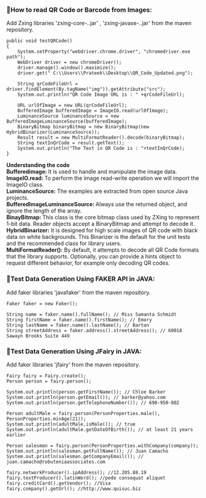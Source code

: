 
### :dart:How to read QR Code or Barcode from Images: <br> 
Add Zxing libraries 'zxing-core-*.*.jar' , 'zxing-javase-*.*.jar' from the maven repository.
```
public void testQRCode()
{
    System.setProperty("webdriver.chrome.driver", "chromedriver.exe path");
    WebDriver driver = new chromeDriver();
    driver.manage().window().maximize();
    driver.get(" C:\\Users\\Prateek\\Desktop\\QR_Code_Updated.png");

    String qrCodeFileUrl =         driver.findElement(By.tagName("img")).getAttribute("src");
    System.out.println("QR Code Image URL is : " +qrCodeFileUrl);

    URL urlOfImage = new URL(qrCodeFileUrl);
    BufferedImage bufferedImage = ImageIO.read(urlOfImage);
    LuminanceSource luminanceSource = new BufferedImageLuminanceSource(bufferedImage);
    BinaryBitmap binaryBitmap = new BinaryBitmap(new HybridBinarizer(LuminanceSource));
    Result result = new MultiFormatReader().decode(binaryBitmap);
    String textInQrCode = result.getText();
    System.out.println("The Text in QR Code is : "+textInQrCode);
}
```
<strong>Understanding the code</strong><br>
<strong>Bufferedimage: </strong>It is used to handle and manipulate the image data.<br>
<strong>ImageIO.read: </strong>To perform the image read-write operation we will import the ImageIO class.<br>
<strong>LuminanceSource:</strong> The examples are extracted from open source    Java projects.<br>
<strong>BufferedImageLuminanceSource: </strong>Always use the returned object, and ignore the length of the array.<br>
<strong>BinayBitmap: </strong>This class is the core bitmap class used by ZXing to represent 1-bit data. Reader objects accept a BinaryBitmap and attempt to decode it.<br>
<strong>HybridBinarizer:</strong> It is designed for high scale images of QR code with black data on white backgrounds. This Binarizer is the default for the unit tests and the recommended class for library users.<br>
<strong>MultiFormatReader():</strong> By default, it attempts to decode all QR Code formats that the library supports. Optionally, you can provide a hints object to request different behavior, for example only decoding QR codes.<br>
### :dart:Test Data Generation Using FAKER API in JAVA: <br> 
Add faker libraries 'javafaker' from the maven repository.
```
Faker faker = new Faker();

String name = faker.name().fullName(); // Miss Samanta Schmidt
String firstName = faker.name().firstName(); // Emory
String lastName = faker.name().lastName(); // Barton
String streetAddress = faker.address().streetAddress(); // 60018 Sawayn Brooks Suite 449
```
### :dart:Test Data Generation Using JFairy in JAVA: <br> 
Add faker libraries 'jfairy' from the maven repository.
```
Fairy fairy = Fairy.create();
Person person = fairy.person();

System.out.println(person.getFirstName()); // Chloe Barker
System.out.println(person.getEmail()); // barker@yahoo.com
System.out.println(person.getTelephoneNumber()); // 690-950-802

Person adultMale = fairy.person(PersonProperties.male(), PersonProperties.minAge(21));
System.out.println(adultMale.isMale()); // true
System.out.println(adultMale.getDateOfBirth()); // at least 21 years earlier

Person salesman = fairy.person(PersonProperties.withCompany(company));
System.out.println(salesman.getFullName()); // Juan Camacho
System.out.println(salesman.getCompanyEmail()); // juan.camacho@robuteniaassociates.com

fairy.networkProducer().ipAddress(); //12.205.88.19
fairy.textProducer().latinWord(); //pede consequat aliquet
fairy.creditCard().getVendor(); //Visa
fairy.company().getUrl(); //http://www.quisuc.biz
```

